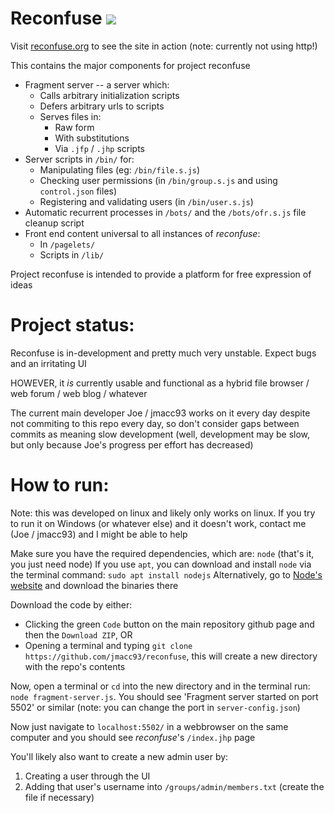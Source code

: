 
# Reconfuse ![](./favicon.ico)

Visit [reconfuse.org](reconfuse.org) to see the site in action (note: currently not using http!)

This contains the major components for project reconfuse
* Fragment server -- a server which:
  + Calls arbitrary initialization scripts
  + Defers arbitrary urls to scripts
  + Serves files in:
    - Raw form
    - With substitutions
    - Via `.jfp` / `.jhp` scripts
* Server scripts in `/bin/` for:
  + Manipulating files (eg: `/bin/file.s.js`)
  + Checking user permissions (in `/bin/group.s.js` and using `control.json` files)
  + Registering and validating users (in `/bin/user.s.js`)
* Automatic recurrent processes in `/bots/` and the `/bots/ofr.s.js` file cleanup script
* Front end content universal to all instances of *reconfuse*:
  + In `/pagelets/`
  + Scripts in `/lib/`

Project reconfuse is intended to provide a platform for free expression of ideas

# Project status:

Reconfuse is in-development and pretty much very unstable. Expect bugs and an irritating UI

HOWEVER, it *is* currently usable and functional as a hybrid file browser / web forum / web blog / whatever

The current main developer Joe / jmacc93 works on it every day despite not commiting to this repo every day, so don't consider gaps between commits as meaning slow development (well, development may be slow, but only because Joe's progress per effort has decreased)

# How to run:

Note: this was developed on linux and likely only works on linux. If you try to run it on Windows (or whatever else) and it doesn't work, contact me (Joe / jmacc93) and I might be able to help

Make sure you have the required dependencies, which are: `node` (that's it, you just need node)
If you use `apt`, you can download and install `node` via the terminal command: `sudo apt install nodejs`
Alternatively, go to [Node's website](https://nodejs.org/en/download/) and download the binaries there

Download the code by either:
* Clicking the green `Code` button on the main repository github page and then the `Download ZIP`, OR
* Opening a terminal and typing `git clone https://github.com/jmacc93/reconfuse`, this will create a new directory with the repo's contents

Now, open a terminal or `cd` into the new directory and in the terminal run: `node fragment-server.js`. You should see 'Fragment server started on port 5502' or similar (note: you can change the port in `server-config.json`)

Now just navigate to `localhost:5502/` in a webbrowser on the same computer and you should see *reconfuse*'s `/index.jhp` page

You'll likely also want to create a new admin user by:
  1. Creating a user through the UI
  2. Adding that user's username into `/groups/admin/members.txt` (create the file if necessary)
